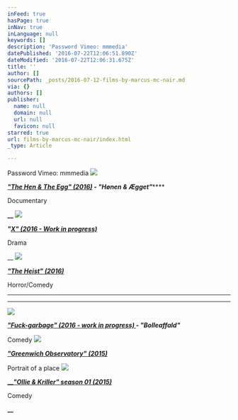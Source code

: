 ```yaml
---
inFeed: true
hasPage: true
inNav: true
inLanguage: null
keywords: []
description: 'Password Vimeo: mmmedia'
datePublished: '2016-07-22T12:06:51.890Z'
dateModified: '2016-07-22T12:06:31.675Z'
title: ''
author: []
sourcePath: _posts/2016-07-12-films-by-marcus-mc-nair.md
via: {}
authors: []
publisher:
  name: null
  domain: null
  url: null
  favicon: null
starred: true
url: films-by-marcus-mc-nair/index.html
_type: Article

---
```

Password Vimeo: mmmedia
![](https://the-grid-user-content.s3-us-west-2.amazonaws.com/8fd73a35-a2a5-4a29-a1de-e48f9da7b03b.png)

**_["The Hen & The Egg" (2016)][0] - "Hønen & Ægget"_******

Documentary

**__**
![](https://the-grid-user-content.s3-us-west-2.amazonaws.com/5d465e34-e9d4-4cdd-a465-c293d7287b26.png)

_**"[X" (2016 - Work in progress)][1]**_

Drama

__
![](https://the-grid-user-content.s3-us-west-2.amazonaws.com/1aed483d-1a64-4e24-a2f9-9432515438a4.png)

**_["The Heist" (2016)][2]_**

Horror/Comedy

****

****
![](https://the-grid-user-content.s3-us-west-2.amazonaws.com/c363b0ae-a22c-40b5-99f0-31a602c32de8.png)

**_["Fuck-garbage" (2016 - work in progress) ][3]- "Bolleaffald"_**

Comedy
![](https://the-grid-user-content.s3-us-west-2.amazonaws.com/f310bdf3-436e-49fa-8f89-473f053ba9e2.png)

_**["Greenwich Observatory" (2015)][4]**_

Portrait of a place
![](https://the-grid-user-content.s3-us-west-2.amazonaws.com/678e8c24-b120-4df9-a998-c826dd5bcb4c.png)

[**__**][5]**_["Ollie & Kriller" season 01 (2015)][5]_**

Comedy

**__**

[0]: https://vimeo.com/174430723
[1]: https://vimeo.com/175519215
[2]: https://vimeo.com/175515922
[3]: https://vimeo.com/174431705
[4]: https://www.youtube.com/watch?v=pZ0Jt7Ni59o
[5]: https://www.youtube.com/watch?v=otlasYG32pY
